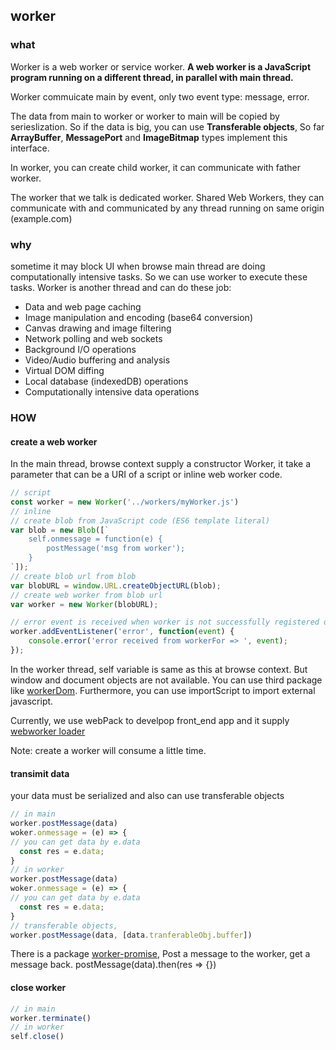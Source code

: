 ## worker

### what

Worker is a  web worker or service worker. **A web worker is a JavaScript program running on a different thread, in parallel with main thread.**

Worker commuicate main by event, only two event type: message, error.

The data from main to worker or worker to main will be copied by serieslization. So if the data is big, you can use **Transferable objects**, So far **ArrayBuffer**, **MessagePort** and **ImageBitmap** types implement this interface.

In worker, you can create child worker,  it can communicate with father worker. 

The worker that we talk is dedicated worker. Shared Web Workers, they can communicate with and communicated by any thread running on same origin (example.com)

### why

sometime it may block UI when browse main thread are doing computationally intensive tasks. So we can use worker to execute these tasks. Worker is another thread and can do these job:

- Data and web page caching
- Image manipulation and encoding (base64 conversion)
- Canvas drawing and image filtering
- Network polling and web sockets
- Background I/O operations
- Video/Audio buffering and analysis
- Virtual DOM diffing
- Local database (indexedDB) operations
- Computationally intensive data operations

### HOW

#### create a web worker

In the main thread, browse context supply a constructor Worker, it take a parameter that can be a URI of a script or inline web worker code.

```js
// script
const worker = new Worker('../workers/myWorker.js')
// inline 
// create blob from JavaScript code (ES6 template literal)
var blob = new Blob([`
    self.onmessage = function(e) {
        postMessage('msg from worker');
    }
`]);
// create blob url from blob
var blobURL = window.URL.createObjectURL(blob);
// create web worker from blob url
var worker = new Worker(blobURL);

// error event is received when worker is not successfully registered or when workers sends an Error object as payload.
worker.addEventListener('error', function(event) {
    console.error('error received from workerFor => ', event);
});
```

In the worker thread, self variable is same as this at browse context. But window and document objects are not available. You can use third package like [workerDom](https://github.com/ampproject/worker-dom). Furthermore, you can use importScript to import external javascript.

Currently, we use webPack to  develpop front_end app and it supply [webworker loader](https://github.com/webpack-contrib/worker-loader)

Note: create a worker will consume a little time.

#### transimit data

your data must be serialized and also can use transferable objects

```js
// in main 
worker.postMessage(data)
woker.onmessage = (e) => {
// you can get data by e.data
  const res = e.data;
}
// in worker
worker.postMessage(data)
woker.onmessage = (e) => {
// you can get data by e.data
  const res = e.data;
}
// transferable objects, 
worker.postMessage(data, [data.tranferableObj.buffer])
```

There is a package [worker-promise](https://github.com/nolanlawson/promise-worker),  Post a message to the worker, get a message back. postMessage(data).then(res => {})

#### close worker

```js
// in main
worker.terminate()
// in worker
self.close()
```

